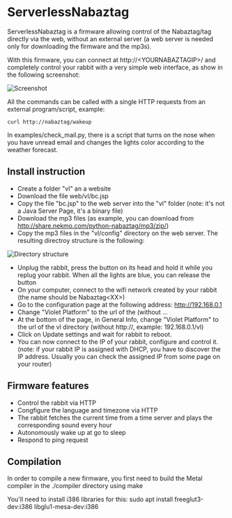 ServerlessNabaztag
==================

ServerlessNabaztag is a firmware allowing control of the Nabaztag/tag directly via the web, without an external server (a web server is needed only for downloading the firmware and the mp3s).

With this firmware, you can connect at http://\<YOURNABAZTAGIP\>/ and completely control your rabbit with a very simple web interface, as show in the following screenshot:

![](/imgs/screenshot.jpg "Screenshot")

All the commands can be called with a single HTTP requests from an external program/script, example:

    curl http://nabaztag/wakeup
    
In examples/check_mail.py, there is a script that turns on the nose when you have unread email and changes the lights color according to the weather forecast.

Install instruction
-------------------

* Create a folder "vl" an a website
* Download the file web/vl/bc.jsp
* Copy the file "bc.jsp" to the web server into the "vl" folder (note: it's not a Java Server Page, it's a binary file)
* Download the mp3 files (as example, you can download from http://share.nekmo.com/python-nabaztag/mp3/zip/)
* Copy the mp3 files in the "vl/config" directory on the web server. The resulting directroy structure is the following:
 
![](/imgs/files.jpg "Directory structure")

* Unplug the rabbit, press the button on its head and hold it while you replug your rabbit. When all the lights are blue, you can release the button
* On your computer, connect to the wifi network created by your rabbit (the name should be Nabaztag\<XX\>)
* Go to the configuration page at the following address: http://192.168.0.1 
* Change "Violet Platform" to the url of the  (without ...  
* At the bottom of the page, in General Info, change "Violet Platform" to the url of the vl directory (without http://, example: 192.168.0.1/vl)
* Click on Update settings and wait for rabbit to reboot.
* You can now connect to the IP of your rabbit, configure and control it. (note: if your rabbit IP is assigned with DHCP, you have to discover the IP address. Usually you can check the assigned IP from some page on your router)

Firmware features
-----------------

* Control the rabbit via HTTP
* Congfigure the language and timezone via HTTP
* The rabbit fetches the current time from a time server and plays the corresponding sound every hour
* Autonomously wake up at go to sleep
* Respond to ping request

Compilation
-----------

In order to compile a new firmware, you first need to build the Metal compiler in the ./compiler directory using  make

You'll need to install i386 libraries for this:
sudo apt install freeglut3-dev:i386 libglu1-mesa-dev:i386

